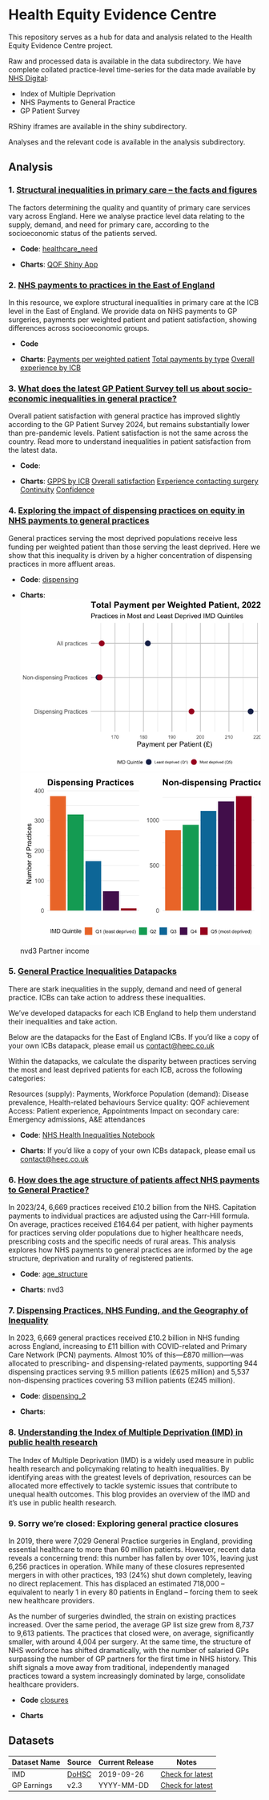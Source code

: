 # Health Equity Evidence Centre
This repository serves as a hub for data and analysis related to the Health Equity Evidence Centre project.

Raw and processed data is available in the data subdirectory. We have complete collated practice-level time-series for the data made available by [NHS Digital](https://digital.nhs.uk/):
- Index of Multiple Deprivation
- NHS Payments to General Practice
- GP Patient Survey

RShiny iframes are available in the shiny subdirectory.

Analyses and the relevant code is available in the analysis subdirectory.

## Analysis
### 1.	[Structural inequalities in primary care – the facts and figures](https://www.heec.co.uk/resource/structural-inequalities-primary-care/)

The factors determining the quality and quantity of primary care services vary across England. Here we analyse practice level data relating to the supply, demand, and need for primary care, according to the socioeconomic status of the patients served.

- **Code**:
  [healthcare_need](https://github.com/HealthEquityEvidenceCentre/HEEC/tree/main/analysis/healthcare_need)

- **Charts**:
  [QOF Shiny App](https://heec.shinyapps.io/QOF_shiny/)

### 2. [NHS payments to practices in the East of England](https://www.heec.co.uk/resource/nhs-payments-general-practice-east-england/)

In this resource, we explore structural inequalities in primary care at the ICB level in the East of England. We provide data on NHS payments to GP surgeries, payments per weighted patient and patient satisfaction, showing differences across socioeconomic groups.

- **Code**

- **Charts**:
[Payments per weighted patient](https://heec.shinyapps.io/Payments_shiny/)
[Total payments by type](https://heec.shinyapps.io/Type_shiny/)
[Overall experience by ICB](https://heec.shinyapps.io/Satisfaction_shiny/)

### 3. [What does the latest GP Patient Survey tell us about socio-economic inequalities in general practice?](https://www.heec.co.uk/resource/what-does-the-latest-gp-patient-survey-tell-us-about-socio-economic-inequalities-in-general-practice/)

Overall patient satisfaction with general practice has improved slightly according to the GP Patient Survey 2024, but remains substantially lower than pre-pandemic levels. Patient satisfaction is not the same across the country. Read more to understand inequalities in patient satisfaction from the latest data.

- **Code**:

- **Charts**:
[GPPS by ICB](https://heec.shinyapps.io/GPPS/)
[Overall satisfaction](https://heec.shinyapps.io/overall_shiny/)
[Experience contacting surgery](https://heec.shinyapps.io/access_shiny/)
[Continuity](https://heec.shinyapps.io/continuity_shiny/)
[Confidence](https://heec.shinyapps.io/trust_shiny/)

### 4. [Exploring the impact of dispensing practices on equity in NHS payments to general practices](https://www.heec.co.uk/resource/exploring-the-impact-of-dispensing-practicing-on-equity-in-nhs-payments-to-general-practices/)

General practices serving the most deprived populations receive less funding per weighted patient than those serving the least deprived. Here we show that this inequality is driven by a higher concentration of dispensing practices in more affluent areas.

- **Code**:
[dispensing](https://github.com/HealthEquityEvidenceCentre/HEEC/tree/main/analysis/dispensing)

- **Charts**:
  ![Dispensing Chart](https://github.com/HealthEquityEvidenceCentre/HEEC/raw/main/analysis/dispensing/README_files/figure-markdown_github/unnamed-chunk-5-1.png)
  ![Comparison chart](https://github.com/HealthEquityEvidenceCentre/HEEC/raw/main//analysis/dispensing/README_files/figure-markdown_github/unnamed-chunk-7-1.png)
  nvd3
  Partner income

### 5. [General Practice Inequalities Datapacks](https://www.heec.co.uk/resource/general-practice-inequalities-datapacks/)

There are stark inequalities in the supply, demand and need of general practice. ICBs can take action to address these inequalities.

We’ve developed datapacks for each ICB England to help them understand their inequalities and take action.

Below are the datapacks for the East of England ICBs. If you’d like a copy of your own ICBs datapack, please email us contact@heec.co.uk

Within the datapacks, we calculate the disparity between practices serving the most and least deprived patients for each ICB, across the following categories:

Resources (supply): Payments, Workforce
Population (demand): Disease prevalence, Health-related behaviours
Service quality: QOF achievement
Access: Patient experience, Appointments
Impact on secondary care: Emergency admissions, A&E attendances

- **Code**:
[NHS Health Inequalities Notebook](https://github.com/nhs-r-community/health-inequalities-notebook)

- **Charts**:
If you’d like a copy of your own ICBs datapack, please email us contact@heec.co.uk

### 6. [How does the age structure of patients affect NHS payments to General Practice?](https://www.heec.co.uk/resource/how-does-the-age-structure-of-patients-affect-nhs-payments-to-general-practice/)

In 2023/24, 6,669 practices received £10.2 billion from the NHS. Capitation payments to individual practices are adjusted using the Carr-Hill formula. On average, practices received £164.64 per patient, with higher payments for practices serving older populations due to higher healthcare needs, prescribing costs and the specific needs of rural areas. This analysis explores how NHS payments to general practices are informed by the age structure, deprivation and rurality of registered patients.

- **Code**:
[age_structure](https://github.com/HealthEquityEvidenceCentre/HEEC/tree/main/analysis/age_structure)

- **Charts**:
nvd3

### 7. [Dispensing Practices, NHS Funding, and the Geography of Inequality](https://www.heec.co.uk/resource/dispensing-practices-nhs-funding-and-the-geography-of-inequality/)
In 2023, 6,669 general practices received £10.2 billion in NHS funding across England, increasing to £11 billion with COVID-related and Primary Care Network (PCN) payments. Almost 10% of this—£870 million—was allocated to prescribing- and dispensing-related payments, supporting 944 dispensing practices serving 9.5 million patients (£625 million) and 5,537 non-dispensing practices covering 53 million patients (£245 million).

- **Code**:
[dispensing_2]()

- **Charts**:

### 8. [Understanding the Index of Multiple Deprivation (IMD) in public health research](https://www.heec.co.uk/resource/understanding-the-index-of-multiple-deprivation-imd-in-public-health-research/)

The Index of Multiple Deprivation (IMD) is a widely used measure in public health research and policymaking relating to health inequalities. By identifying areas with the greatest levels of deprivation, resources can be allocated more effectively to tackle systemic issues that contribute to unequal health outcomes. This blog provides an overview of the IMD and it’s use in public health research.

### 9. Sorry we’re closed: Exploring general practice closures

In 2019, there were 7,029 General Practice surgeries in England, providing essential healthcare to more than 60 million patients. However, recent data reveals a concerning trend: this number has fallen by over 10%, leaving just 6,256 practices in operation. While many of these closures represented mergers in with other practices, 193 (24%) shut down completely, leaving no direct replacement. This has displaced an estimated 718,000 – equivalent to nearly 1 in every 80 patients in England – forcing them to seek new healthcare providers.

As the number of surgeries dwindled, the strain on existing practices increased. Over the same period, the average GP list size grew from 8,737 to 9,613 patients. The practices that closed were, on average, significantly smaller, with around 4,004 per surgery. At the same time, the structure of NHS workforce has shifted dramatically, with the number of salaried GPs surpassing the number of GP partners for the first time in NHS history. This shift signals a move away from traditional, independently managed practices toward a system increasingly dominated by large, consolidate healthcare providers.

- **Code**
[closures](https://github.com/HealthEquityEvidenceCentre/HEEC/tree/main/analysis/closures)

- **Charts**

## Datasets

| Dataset Name | Source | Current Release | Notes |
|--------------|--------|-----------------|-------|
| IMD | [DoHSC](https://www.gov.uk/government/collections/english-indices-of-deprivation) | 2019-09-26 | [Check for latest](#how-to-check-for-updates) |
| GP Earnings | v2.3 | YYYY-MM-DD | [Check for latest](#how-to-check-for-updates) |